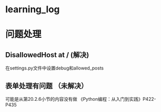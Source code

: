 # learning_log

# 问题处理

## DisallowedHost at / (解决)
在settings.py文件中设置debug和allowed_posts

## 表单处理有问题 （未解决）

可能是从第20.2.6小节的内容没有做  《Python编程：从入门到实践》P422-P435
